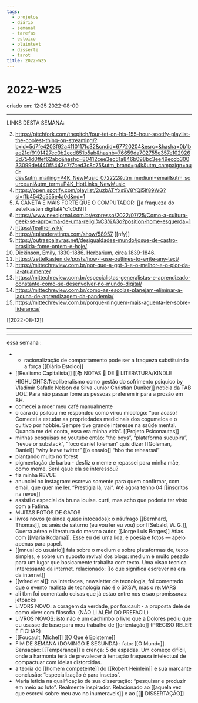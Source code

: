 ```yaml
---
tags:
  - projetos
  - diário
  - semanal
  - tarefas
  - estoico
  - plaintext
  - disserte
  - tarot
title: 2022-W25
---
```


# 2022-W25

criado em: 12:25 2022-08-09

---

LINKS DESTA SEMANA:

3. https://pitchfork.com/thepitch/four-tet-on-his-155-hour-spotify-playlist-the-coolest-thing-on-streaming/?bxid=5d7fe4203f92a4110117fc32&cndid=67720204&esrc=&hasha=0b1bae21df9191427ec0b2ecd851b5ab&hashb=76659da702755e357e1029263d754d0ffef62abc&hashc=80412cee3ec51a846b098bc3ee49eccb30033099def440f5443c7f7ced3c8c75&utm_brand=p4k&utm_campaign=aud-dev&utm_mailing=P4K_NewMusic_072222&utm_medium=email&utm_source=nl&utm_term=P4K_HotLinks_NewMusic
4. https://open.spotify.com/playlist/2uzbATYxs9V8YQi5lf89WG?si=ffb4542c555e4a0d&nd=1
5. A CANETA É MAIS FORTE QUE O COMPUTADOR: [[a fraqueza do zetelkasten digital#^c1c0d9]]
6. https://www.nexojornal.com.br/expresso/2022/07/25/Como-a-cultura-geek-se-aproxima-de-uma-religi%C3%A3o?position-home-esquerda=1
7. https://feather.wiki/
8. https://episoderatings.com/show/58957 [[nfy]]
9. https://outraspalavras.net/desigualdades-mundo/josue-de-castro-brasilda-fome-ontem-e-hoje/ 
10. [Dickinson, Emily, 1830-1886. Herbarium, circa 1839-1846. ](https://iiif.lib.harvard.edu/manifests/view/drs:4184689$21i)
11. https://zettelkasten.de/posts/how-i-use-outlines-to-write-any-text/
12. https://mittechreview.com.br/por-que-a-gpt-3-e-o-melhor-e-o-pior-da-ia-atualmente/
13. https://mittechreview.com.br/especialistas-generalistas-e-aprendizado-constante-como-se-desenvolver-no-mundo-digital/
14. https://mittechreview.com.br/como-as-escolas-planejam-eliminar-a-lacuna-de-aprendizagem-da-pandemia/
15. https://mittechreview.com.br/porque-ninguem-mais-aguenta-ler-sobre-lideranca/

[[2022-08-12]] 

---

---

essa semana :

- - racionalização de comportamento pode ser a fraqueza substituindo a força [[Diário Estoico]]
- [[Realismo Capitalista]] [[📚 NOTAS 📖 DE 📘 LITERATURA/KINDLE HIGHLIGHTS/Neoliberalismo como gestão do sofrimento psíquico by Vladimir Safatle  Nelson da Silva Junior  Christian Dunker]] notícia da TAB UOL: Para não passar fome as pessoas preferem ir para a prosão em BH.
- comecei a moer meu café manualmente
- o cara do psilocu me respondeu como virou micologo: “por acaso! Comecei a estudar as propriedades medicinais dos cogumelos e o cultivo por hobbie. Sempre tive grande interesse na saúde mental. Quando me dei conta, essa era minha vida”. [[Projeto Psiconautas]]
- minhas pesquisas no youtube então: “the boys”, “plataforma sucupira”, “revue or substack”, “foco daniel foleman” quis dizer [[Goleman, Daniel]] “why leave twitter” [[o ensaio]] “hbo the rehearsal”
- plantando muito no forest
- pigmentação de barba - desfiz o meme e repassei para minha mãe, como meme. Será qaue ela se interessou?
- fiz minha REVUE
- anunciei no instagram: escrevo somente para quem confirmar, com email, que quer me ler. “Prestigia lá, vai”. Até agora tenho 04 [[inscritos na revue]]
- assisti o especial da bruna louise. curti, mas acho que poderia ter visto com a Fatima.
- MUITAS FOTOS DE GATOS
- livros novos (e ainda quase intocados): o náufrago [[Bernhard, Thomas]], os anés de saturno (eu vou ler eu vou) por [[Sebald, W. G.]], Guerra aérea e literatura do mesmo autor, [[Jorge Luis Borges]] Atlas. com [[Maria Kodama]]. Esse eu dei uma lida, é poesia e fotos — apelo apenas para papel.
- [[mnual do usuário]] fala sobre o medium e sobre plataformas de, texto simples, e sobre um suposto revival dos blogs: medium é muito pesado para um lugar que basicamente trabalha com texto. Uma visao tecnica interessante da internet. relacionado: [[o que significa escrever na era da internet]] 
- [[wired et al]]: na interfaces, newsletter de tecnologia, foi comentado que o evento realista de tecnologia não é o SXSW, mas o re:MARS
- ali tbm foi comentado coisas que já estao entre nos e sao promissoras: jetpacks
- LIVORS NOVO: a coragem da verdade, por foucault - a proposta dele de como viver com filosofia. (NÃO LI ALÉM DO PREFACIL)
- LIVROS NOVOS: isto não é um cachimbo o livro que a Dolores pediu que eu usasse de base para meu trabalho de [[orientação]] (PRECISO RELER E FICHAR)
- [[Foucault, Michel]] [[O Que é Episteme]] 
- FIM DE SEMANA (DOMINGO E SEGUNDA) : fato: [[O Mundo]]. Sensação: [[Temperança]] e crença: 5 de espadas. Um começo difícil, onde a harmonia terá de prevalecer à tentação fraqueza intelectual de compactuar com ideias distorcidas.
- a teoria do [[homem competente]] do [[Robert Heinlein]] e sua marcante conclusão: “especialização é para insetos”.
- Maria leticia na qualificação de sua dissertação: “pesquisar e produzir em meio ao luto”. Realmente inspirador. Relacionado ao [[aquela vez que escrevi sobre meu avo no inumeraveis]] e ao [[📕 DISSERTAÇÃO]]
